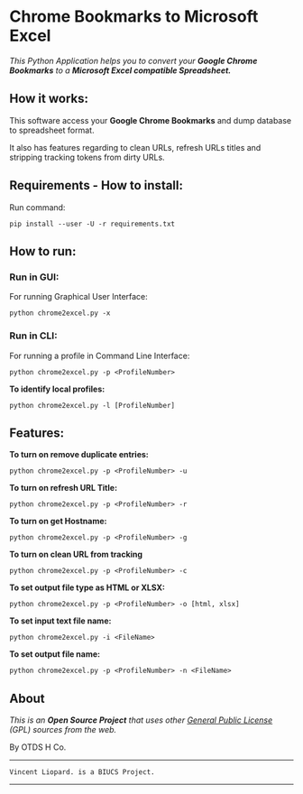 # Chrome Bookmarks to Microsoft Excel

*This Python Application helps you to convert your **Google Chrome Bookmarks** to a **Microsoft Excel compatible Spreadsheet.***

## How it works:

This software access your **Google Chrome Bookmarks** and dump database to spreadsheet format.

It also has features regarding to clean URLs, refresh URLs titles and stripping tracking tokens from dirty URLs.

## Requirements - How to install:

Run command:

`pip install --user -U -r requirements.txt`

## How to run:

### Run in GUI:

For running Graphical User Interface:

`python chrome2excel.py -x`

### Run in CLI:

For running a profile in Command Line Interface:

`python chrome2excel.py -p <ProfileNumber>`


**To identify local profiles:**

`python chrome2excel.py -l [ProfileNumber]`


## Features:

**To turn on remove duplicate entries:**

`python chrome2excel.py -p <ProfileNumber> -u`

**To turn on refresh URL Title:**

`python chrome2excel.py -p <ProfileNumber> -r`

**To turn on get Hostname:**

`python chrome2excel.py -p <ProfileNumber> -g`

**To turn on clean URL from tracking**

`python chrome2excel.py -p <ProfileNumber> -c`

**To set output file type as HTML or XLSX:**

`python chrome2excel.py -p <ProfileNumber> -o [html, xlsx]`

**To set input text file name:**

`python chrome2excel.py -i <FileName>`

**To set output file name:**

`python chrome2excel.py -p <ProfileNumber> -n <FileName>`

## About
*This is an **Open Source Project** that uses other [General Public License](http://www.gnu.org/copyleft/gpl.html) (GPL) sources from the web.*

By OTDS H Co.
___
    Vincent Liopard. is a BIUCS Project.

___
